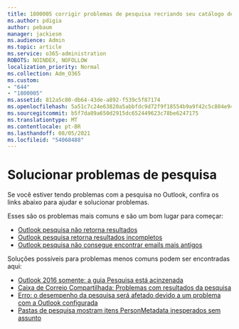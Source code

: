 ```yaml
---
title: 1800005 corrigir problemas de pesquisa recriando seu catálogo de Pesquisa Instantânea
ms.author: pdigia
author: pebaum
manager: jackiesm
ms.audience: Admin
ms.topic: article
ms.service: o365-administration
ROBOTS: NOINDEX, NOFOLLOW
localization_priority: Normal
ms.collection: Adm_O365
ms.custom:
- "644"
- "1800005"
ms.assetid: 812a5c80-db64-43de-a892-f539c5f87174
ms.openlocfilehash: 5a51c7c24e63820a5abbfdc9d72f9f18554b9a9f42c5c804e944137df928efa9
ms.sourcegitcommit: b5f7da89a650d2915dc652449623c78be6247175
ms.translationtype: MT
ms.contentlocale: pt-BR
ms.lasthandoff: 08/05/2021
ms.locfileid: "54068488"
---
```

# <a name="troubleshoot-search-issues"></a>Solucionar problemas de pesquisa

Se você estiver tendo problemas com a pesquisa no Outlook, confira os links abaixo para ajudar e solucionar problemas.

Esses são os problemas mais comuns e são um bom lugar para começar:

- [Outlook pesquisa não retorna resultados](https://support.office.com/article/2556b11f-f4d8-46be-b0a7-de33a3f4f066#bkmk_noresults)
- [Outlook pesquisa retorna resultados incompletos](https://support.office.com/article/2556b11f-f4d8-46be-b0a7-de33a3f4f066#bkmk_incompleteresults)
- [Outlook pesquisa não consegue encontrar emails mais antigos](https://support.office.com/article/2556b11f-f4d8-46be-b0a7-de33a3f4f066#bkmk_olderemails)

Soluções possíveis para problemas menos comuns podem ser encontradas aqui:

- [Outlook 2016 somente: a guia Pesquisa está acinzenada](https://support.office.com/article/2556b11f-f4d8-46be-b0a7-de33a3f4f066#bkmk_greytab)
- [Caixa de Correio Compartilhada: Problemas com resultados da pesquisa](https://support.office.com/article/2556b11f-f4d8-46be-b0a7-de33a3f4f066#bkmk_sharedmailbox)
- [Erro: o desempenho da pesquisa será afetado devido a um problema com a Outlook configurada](https://support.office.com/article/51c9d2c7-a3db-4358-afdf-50d3a9e57039)
- [Pastas de pesquisa mostram itens PersonMetadata inesperados sem assunto](https://support.microsoft.com/help/4035436/outlook-search-folders-show-items-with-blank-subject)